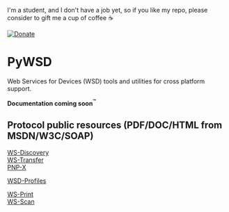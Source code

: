 I'm a student, and I don't have a job yet, so if you like my repo, please consider to gift me a cup of coffee :coffee: 

[![Donate](https://img.shields.io/badge/Donate-PayPal-green.svg)](https://www.paypal.com/cgi-bin/webscr?cmd=_s-xclick&hosted_button_id=YRKMLJXGDD7XN)


# PyWSD
Web Services for Devices (WSD) tools and utilities for cross platform support.

**Documentation coming soon<sup>:tm:</sup>**

## Protocol public resources (PDF/DOC/HTML from MSDN/W3C/SOAP)

[WS-Discovery](http://specs.xmlsoap.org/ws/2005/04/discovery/ws-discovery.pdf)\
[WS-Transfer](https://www.w3.org/Submission/WS-Transfer)\
[PNP-X](http://download.microsoft.com/download/a/f/7/af7777e5-7dcd-4800-8a0a-b18336565f5b/PnPX-spec.doc)

[WSD-Profiles](http://specs.xmlsoap.org/ws/2006/02/devprof/devicesprofile.pdf)

[WS-Print](http://download.microsoft.com/download/E/9/7/E974CFCB-4B3B-40CC-AF92-4F7F84477F0B/Printer.zip)\
[WS-Scan](http://download.microsoft.com/download/9/C/5/9C5B2167-8017-4BAE-9FDE-D599BAC8184A/ScanService.zip)

